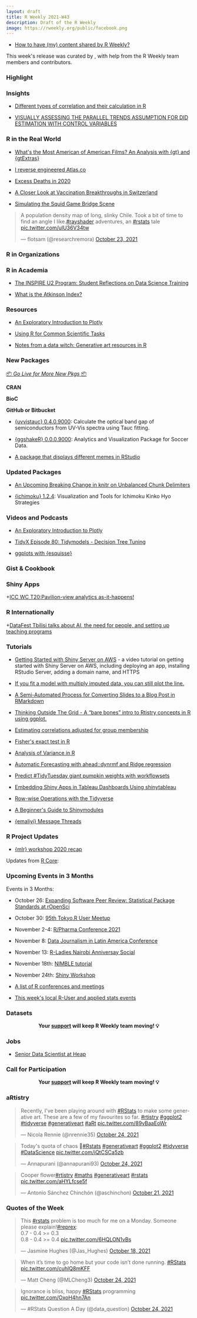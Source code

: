 ```yaml
---
layout: draft
title: R Weekly 2021-W43
description: Draft of the R Weekly
image: https://rweekly.org/public/facebook.png
---
```



+ [How to have (my) content shared by R Weekly?](https://github.com/rweekly/rweekly.org#how-to-have-my-content-shared-by-r-weekly)


This week's release was curated by [](), with help from the R Weekly team members and contributors.


###  Highlight



### Insights

+ [Different types of correlation and their calculation in R](https://www.reneshbedre.com/blog/correlation-analysis-r.html)

+ [VISUALLY ASSESSING THE PARALLEL TRENDS ASSUMPTION FOR DID ESTIMATION WITH CONTROL VARIABLES](http://skranz.github.io//r/2021/10/20/ParallelTrendsPlot.html)


### R in the Real World

+ [What's the Most American of American Films? An Analysis with {gt} and {gtExtras}](https://jlaw.netlify.app/2021/10/18/what-s-the-most-american-of-american-films-an-analysis-with-gt-and-gtextras/)

+ [I reverse engineered Atlas.co](https://bensstats.wordpress.com/2021/10/21/robservations-15-i-reverse-engineered-atlas-co-well-some-of-it/)

+ [Excess Deaths in 2020](https://kieranhealy.org/blog/archives/2021/10/21/excess-deaths-in-2020/)

+ [A Closer Look at Vaccination Breakthroughs in Switzerland](https://mirai-solutions.ch/news/2021/10/20/covid19-vaccination-breakthroughs-switzerland/)

+ [Simulating the Squid Game Bridge Scene](https://www.jhelvy.com/posts/2021-10-19-monte-carlo-bridge-game/)

<blockquote class="twitter-tweet"><p lang="en" dir="ltr">A population density map of long, slinky Chile. Took a bit of time to find an angle I like.<a href="https://twitter.com/hashtag/rayshader?src=hash&amp;ref_src=twsrc%5Etfw">#rayshader</a> adventures, an <a href="https://twitter.com/hashtag/rstats?src=hash&amp;ref_src=twsrc%5Etfw">#rstats</a> tale <a href="https://t.co/ulU36V34tw">pic.twitter.com/ulU36V34tw</a></p>&mdash; flotsam (@researchremora) <a href="https://twitter.com/researchremora/status/1451918966864203782?ref_src=twsrc%5Etfw">October 23, 2021</a></blockquote> <script async src="https://platform.twitter.com/widgets.js" charset="utf-8"></script>

###  R in Organizations



###  R in Academia

+ [The INSPIRE U2 Program: Student Reflections on Data Science Training](https://blog.rstudio.com/2021/10/22/the-inspire-u2-program-student-reflections/)

+ [What is the Atkinson Index?](https://statisticaloddsandends.wordpress.com/2021/10/15/what-is-the-atkinson-index/)

###  Resources

+ [An Exploratory Introduction to Plotly](https://albert-rapp.de/post/2021-10-16-exploratory-intro-plotly/)

+ [Using R for Common Scientific Tasks](https://raw.githack.com/etmckinley/Coffey-Lab-R-Tutorial/main/R-tutorial-xaringnan.html#1)

+ [Notes from a data witch: Generative art resources in R](https://blog.djnavarro.net/posts/2021-10-19_rtistry-posts/)

###  New Packages

<p class="added-hostname"><a href="https://rweekly.org/live" target="_blank" class="externalLink">📦 <i>Go Live for More New Pkgs</i> 📦</a></p>

**CRAN**



**BioC**



**GitHub or Bitbucket**

+ [{uvvistauc} 0.4.0.9000](https://github.com/solarchemist/uvvistauc): Calculate the optical band gap of semiconductors from UV-Vis spectra using Tauc fitting.

+ [{ggshakeR} 0.0.0.9000](https://github.com/abhiamishra/ggshakeR): Analytics and Visualization Package for Soccer Data.

+ [A package that displays different memes in RStudio](https://github.com/Shelmith-Kariuki/rKenyaMemes)

### Updated Packages

+ [An Upcoming Breaking Change in knitr on Unbalanced Chunk Delimiters](https://yihui.org/en/2021/10/unbalanced-delimiters/)

+ [{ichimoku} 1.2.4](https://cran.r-project.org/package=ichimoku): Visualization and Tools for Ichimoku Kinko Hyo Strategies

###  Videos and Podcasts

+ [An Exploratory Introduction to Plotly](https://youtu.be/rzpbQ93pmPM)

+ [TidyX Episode 80: Tidymodels - Decision Tree Tuning](https://bit.ly/TidyX_Ep80)

+ [ggplots with {esquisse}](https://www.youtube.com/watch?v=6LV_p3Zi-LM&ab_channel=BusinessScience)

### Gist & Cookbook



### Shiny Apps

+[ICC WC T20:Pavilion-view analytics as-it-happens!](https://gigadom.in/2021/10/18/googlyplusplus2021icc-wc-t20pavilion-view-analytics-as-it-happens/)



### R Internationally

+[DataFest Tbilisi talks about AI, the need for people, and setting up teaching programs](https://www.r-consortium.org/blog/2021/10/19/datafest-tbilisi-talks-about-ai-the-need-for-people-and-setting-up-teaching-programs)



###  Tutorials

+ [Getting Started with Shiny Server on AWS](https://youtu.be/JL4T0qfqY7k) - a video tutorial on getting started with Shiny Server on AWS, including deploying an app, installing RStudio Server, adding a domain name, and HTTPS

+ [If you fit a model with multiply imputed data, you can still plot the line.](https://solomonkurz.netlify.app/post/2021-10-21-if-you-fit-a-model-with-multiply-imputed-data-you-can-still-plot-the-line/)

+ [A Semi-Automated Process for Converting Slides to a Blog Post in RMarkdown](https://kaijagahm.netlify.app/posts/2021-10-14-publishing-scrollable-slides-in-rmarkdown/)

+ [Thinking Outside The Grid - A “bare bones” intro to Rtistry concepts in R using ggplot.](https://www.thetidytrekker.com/post/thinking-outside-the-grid)

+ [Estimating correlations adjusted for group membership](https://www.pipinghotdata.com/posts/2021-10-11-estimating-correlations-adjusted-for-group-membership/)

+ [Fisher's exact test in R](https://www.reneshbedre.com/blog/fisher-exact-test.html)

+ [Analysis of Variance in R](https://finnstats.com/index.php/2021/10/24/analysis-of-variance-in-r/)

+ [Automatic Forecasting with ahead::dynrmf and Ridge regression](https://thierrymoudiki.github.io/blog/2021/10/22/r/misc/ahead-ridge)

+ [Predict #TidyTuesday giant pumpkin weights with workflowsets](https://juliasilge.com/blog/giant-pumpkins/)

+ [Embedding Shiny Apps in Tableau Dashboards Using shinytableau](https://blog.rstudio.com/2021/10/21/embedding-shiny-apps-in-tableau-dashboards-using-shinytableau/)

+ [Row-wise Operations with the Tidyverse](https://rtask.thinkr.fr/row-wise-operations-with-the-tidyverse/)

+ [A Beginner's Guide to Shinymodules](https://rviews.rstudio.com/2021/10/20/a-beginner-s-guide-to-shiny-modules/)

+ [{emaliyi} Message Threads](https://datawookie.dev/blog/2021/10/emayili-message-threads/)

<!--<div class="post-more-begin></div><div class="post-more-end"></div>-->

###  R Project Updates

+ [{mlr} workshop 2020 recap](https://mlr-org.com/post/mlr-workshop-2021-recap/)

Updates from [R Core](http://developer.r-project.org/blosxom.cgi/R-devel/NEWS):


###  Upcoming Events in 3 Months

Events in 3 Months:

+ October 26: [Expanding Software Peer Review: Statistical Package Standards at rOpenSci](https://ropensci.org/commcalls/oct2021-statsreview02/)

+ October 30: [95th Tokyo.R User Meetup](https://tokyor.connpass.com/event/225967/)

+ November 2-4: [R/Pharma Conference 2021](https://rinpharma.com/)

+ November 8: [Data Journalism in Latin America Conference](https://www.r-consortium.org/blog/2021/10/18/largest-data-journalism-conference-in-latin-america-coda-br-starts-nov-8)

+ November 13: [R-Ladies Nairobi Anniversay Social](https://t.co/Q7ZSj0PJkf?amp=1)

+ November 18th: [NIMBLE tutorial](https://r-nimble.org/nimble-online-tutorial-november-18-2021)

+ November 24th: [Shiny Workshop](https://mirai-solutions.ch/news/2021/10/22/announce-shiny3-ws/)

+ [A list of R conferences and meetings](https://jumpingrivers.github.io/meetingsR/events.html)

+ [This week's local R-User and applied stats events](https://community.rstudio.com/c/irl)


### Datasets


<p class="hide-support added-hostname support-rweekly" style="text-align: center;font-weight: bold;">Your <a class="non-visited externalLink" href="https://www.patreon.com/rweekly" onclick="pas(this)">support</a> will keep R Weekly team moving! 💡</p>


### Jobs

+ [Senior Data Scientist at Heap](https://heap.io/careers/jobs?gh_jid=3580870)


###  Call for Participation


<p class="hide-support added-hostname support-rweekly" style="text-align: center;font-weight: bold;">Your <a class="non-visited externalLink" href="https://www.patreon.com/rweekly" onclick="pas(this)">support</a> will keep R Weekly team moving! 💡</p>

### aRtistry

<blockquote class="twitter-tweet"><p lang="en" dir="ltr">Recently, I&#39;ve been playing around with <a href="https://twitter.com/hashtag/RStats?src=hash&amp;ref_src=twsrc%5Etfw">#RStats</a> to make some generative art. These are a few of my favourites so far. <a href="https://twitter.com/hashtag/rtistry?src=hash&amp;ref_src=twsrc%5Etfw">#rtistry</a> <a href="https://twitter.com/hashtag/ggplot2?src=hash&amp;ref_src=twsrc%5Etfw">#ggplot2</a> <a href="https://twitter.com/hashtag/tidyverse?src=hash&amp;ref_src=twsrc%5Etfw">#tidyverse</a> <a href="https://twitter.com/hashtag/generativeart?src=hash&amp;ref_src=twsrc%5Etfw">#generativeart</a> <a href="https://twitter.com/hashtag/aRt?src=hash&amp;ref_src=twsrc%5Etfw">#aRt</a> <a href="https://t.co/89vBaaEoWr">pic.twitter.com/89vBaaEoWr</a></p>&mdash; Nicola Rennie (@nrennie35) <a href="https://twitter.com/nrennie35/status/1452327870429339656?ref_src=twsrc%5Etfw">October 24, 2021</a></blockquote> <script async src="https://platform.twitter.com/widgets.js" charset="utf-8"></script>

<blockquote class="twitter-tweet"><p lang="en" dir="ltr">Today&#39;s quota of chaos 🎨<a href="https://twitter.com/hashtag/Rstats?src=hash&amp;ref_src=twsrc%5Etfw">#Rstats</a> <a href="https://twitter.com/hashtag/generativeart?src=hash&amp;ref_src=twsrc%5Etfw">#generativeart</a> <a href="https://twitter.com/hashtag/ggplot2?src=hash&amp;ref_src=twsrc%5Etfw">#ggplot2</a> <a href="https://twitter.com/hashtag/tidyverse?src=hash&amp;ref_src=twsrc%5Etfw">#tidyverse</a> <a href="https://twitter.com/hashtag/DataScience?src=hash&amp;ref_src=twsrc%5Etfw">#DataScience</a> <a href="https://t.co/iQtCSCa5zb">pic.twitter.com/iQtCSCa5zb</a></p>&mdash; Annapurani (@annapurani93) <a href="https://twitter.com/annapurani93/status/1452261720475455497?ref_src=twsrc%5Etfw">October 24, 2021</a></blockquote> <script async src="https://platform.twitter.com/widgets.js" charset="utf-8"></script>

<blockquote class="twitter-tweet"><p lang="en" dir="ltr">Cooper flower<a href="https://twitter.com/hashtag/rtistry?src=hash&amp;ref_src=twsrc%5Etfw">#rtistry</a> <a href="https://twitter.com/hashtag/maths?src=hash&amp;ref_src=twsrc%5Etfw">#maths</a> <a href="https://twitter.com/hashtag/generativeart?src=hash&amp;ref_src=twsrc%5Etfw">#generativeart</a> <a href="https://twitter.com/hashtag/rstats?src=hash&amp;ref_src=twsrc%5Etfw">#rstats</a> <a href="https://t.co/aHYLfcse5f">pic.twitter.com/aHYLfcse5f</a></p>&mdash; Antonio Sánchez Chinchón (@aschinchon) <a href="https://twitter.com/aschinchon/status/1451296564509560843?ref_src=twsrc%5Etfw">October 21, 2021</a></blockquote> <script async src="https://platform.twitter.com/widgets.js" charset="utf-8"></script>



###  Quotes of the Week

<blockquote class="twitter-tweet"><p lang="en" dir="ltr">This <a href="https://twitter.com/hashtag/rstats?src=hash&amp;ref_src=twsrc%5Etfw">#rstats</a> problem is too much for me on a Monday. Someone please explain!<a href="https://twitter.com/hashtag/reprex?src=hash&amp;ref_src=twsrc%5Etfw">#reprex</a>: <br>0.7 - 0.4 &gt;= 0.3<br>0.8 - 0.4 &gt;= 0.4 <a href="https://t.co/6HQLON1vBs">pic.twitter.com/6HQLON1vBs</a></p>&mdash; Jasmine Hughes (@Jas_Hughes) <a href="https://twitter.com/Jas_Hughes/status/1450173659646083075?ref_src=twsrc%5Etfw">October 18, 2021</a></blockquote> <script async src="https://platform.twitter.com/widgets.js" charset="utf-8"></script>

<blockquote class="twitter-tweet"><p lang="en" dir="ltr">When it’s time to go home but your code isn’t done running. <a href="https://twitter.com/hashtag/RStats?src=hash&amp;ref_src=twsrc%5Etfw">#RStats</a> <a href="https://t.co/cuhlQ8mKFF">pic.twitter.com/cuhlQ8mKFF</a></p>&mdash; Matt Cheng (@MLCheng3) <a href="https://twitter.com/MLCheng3/status/1452403381021020161?ref_src=twsrc%5Etfw">October 24, 2021</a></blockquote> <script async src="https://platform.twitter.com/widgets.js" charset="utf-8"></script>

<blockquote class="twitter-tweet"><p lang="en" dir="ltr">Ignorance is bliss, happy <a href="https://twitter.com/hashtag/RStats?src=hash&amp;ref_src=twsrc%5Etfw">#RStats</a> programming <a href="https://t.co/OxoH4hn7An">pic.twitter.com/OxoH4hn7An</a></p>&mdash; #RStats Question A Day (@data_question) <a href="https://twitter.com/data_question/status/1452146716984045572?ref_src=twsrc%5Etfw">October 24, 2021</a></blockquote> <script async src="https://platform.twitter.com/widgets.js" charset="utf-8"></script>

